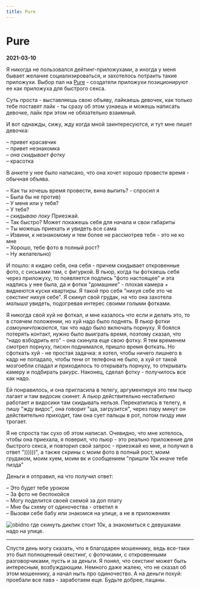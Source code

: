 ```yaml
---
title: Pure
---
```


# Pure

**2021-03-10**

Я никогда не пользовался дейтинг-приложухами, а иногда у меня бывает желание социализироваться, и захотелось
потраить такие приложухи. Выбор пал на <a href="https://pure.app">Pure</a> - создатели приложухи позиционируют
ее как приложуха для
быстрого секса.

Суть проста - выставляешь свою объяву, лайкаешь девочек, как только тебе поставят лайк - ты сразу об этом узнаешь
и можешь написать девочке, лайк при этом не обязательно взаимный.

И вот однажды, сижу, жду когда мной заинтересуются, и тут мне пишет девочка:

– привет красавчик<br/>
– привет незнакомка<br/>
– *она скидывает фотку*<br/>
– красотка<br/>

В анкете у нее было написано, что она хочет хорошо провести время - обычная объява.


– Как ты хочешь время провести, вина выпить? - спросил я<br/>
– Была бы не против)<br/>
– У меня или у тебя?<br/>
– У тебя?<br/>
– *скидываю локу* Приезжай.<br/>
– Так быстро? Может покажешь себя для начала и свои габариты<br/>
– Ты можешь приехать и увидеть все сама<br/>
– Извини, к незнакомому и тем более не рассмотрев тебя - это не ко мне<br/>
– Хорошо, тебе фото в полный рост?<br/>
– Ну желательно)<br/>

И пошло: я кидаю себя, она себя - причем скидывает откровенные фото, с сиськами там, с фигуркой. В пьюр, когда ты
фоткаешь себя через приложуху, то появляется подпись "фото настоящее" и эта надпись у нее была, да и фотки
"домашние" - плохая камера + виднеются куски квартиры. Я такой про себя "нихуя себе это че секстинг нихуя себе". Я
скинул свой грудак, на что она захотела <i>малыша</i> увидеть, подогревая интерес своими голыми фотками.

Я никогда свой хуй не фоткал, и мне казалось что если и делать это, то в стоячем положении, но хуй надо было
поднять. В пьюр фотки <i>самоуничтожаются</i>, так что надо было включать порнуху. Я боялся потерять контакт,
нужно было
выиграть
время, поэтому сказал, что "надо взбодрить его" - она скинула еще свою фотку. Я тем временем смотрел порнуху,
писюн
поднимался, пришло время фоткать. Но сфоткать хуй - не простая задачка: я хотел, чтобы ничего лишнего в кадр не
попадало, чтобы тени от телефона не было, а хуй от такой мозгоебли спадал и приходилось то открывать порнуху, то
открывать камеру и подбирать ракурс. Наконец, сделал фотку - получилось все как надо.

Ей понравилось, и она пригласила в телегу, аргументируя это тем пьюр лагает и там видосик скинет. А пьюр
действительно нестабильно работает и видосики там скидывать нельзя.
Перекатились в телегу, я пишу "жду видос", она говорит "ща, загрузится", через пару минут он действительно
приходит,
там она сует пальцы в рот, потом пизду ими трогает.

Я не спроста так сухо об этом написал. Очевидно, что мне хотелось, чтобы она приехала, я поверил, что пьюр - это
реально приложение для быстрого секса, и повторил свой запрос - приезжай ко мне, и получил в ответ "))))))", а
также
скрины с моим фото в полный рост, моим грудаком, моим хуем, моим вк и сообщением "пришли 10к иначе тебе пизда"

Деньги я отправил, на что получил ответ:

– Это будет тебе уроком<br/>
– За фото не беспокойся<br/>
– Могу поделится своей схемой за доп плату<br/>
– Мне бы схему от одиночества - ответил я<br/>
– Вызови себе бабу или знакомся на улице, а не в приложениях<br/>

<img src="/images/cool-story/obidno.png" class="inline" alt="obidno" /> где скинуть дикпик стоит 10к, а знакомиться с девушками надо на
улице.


---

Спустя день могу сказать, что я благодарен мошеннику, ведь все-таки это был полноценный секстинг, с фоточками, с
откровенными разговорчиками, пусть и за деньги. Я понял, что
секстинг может быть интересным, возбуждающим. Немного даже жалею, что не сказал об этом мошеннику, а начал
ныть про одиночество. А на деньги похуй: проебали все лавэ - заработаем еще. Будьте добрее, пацаны.
